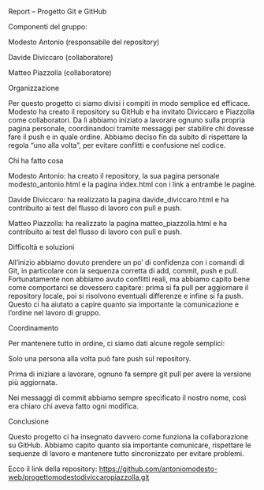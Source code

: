 Report – Progetto Git e GitHub

Componenti del gruppo:

Modesto Antonio (responsabile del repository)

Davide Diviccaro (collaboratore)

Matteo Piazzolla (collaboratore)

Organizzazione

Per questo progetto ci siamo divisi i compiti in modo semplice ed efficace.
Modesto ha creato il repository su GitHub e ha invitato Diviccaro e Piazzolla come collaboratori. Da lì abbiamo iniziato a lavorare ognuno sulla propria pagina personale, coordinandoci tramite messaggi per stabilire chi dovesse fare il push e in quale ordine. Abbiamo deciso fin da subito di rispettare la regola “uno alla volta”, per evitare conflitti e confusione nel codice.

Chi ha fatto cosa

Modesto Antonio: ha creato il repository, la sua pagina personale modesto_antonio.html e la pagina index.html con i link a entrambe le pagine.

Davide Diviccaro: ha realizzato la pagina davide_diviccaro.html e ha contribuito ai test del flusso di lavoro con pull e push.

Matteo Piazzolla: ha realizzato la pagina matteo_piazzolla.html e ha contribuito ai test del flusso di lavoro con pull e push.

Difficoltà e soluzioni

All’inizio abbiamo dovuto prendere un po’ di confidenza con i comandi di Git, in particolare con la sequenza corretta di add, commit, push e pull. Fortunatamente non abbiamo avuto conflitti reali, ma abbiamo capito bene come comportarci se dovessero capitare: prima si fa pull per aggiornare il repository locale, poi si risolvono eventuali differenze e infine si fa push.
Questo ci ha aiutato a capire quanto sia importante la comunicazione e l’ordine nel lavoro di gruppo.

Coordinamento

Per mantenere tutto in ordine, ci siamo dati alcune regole semplici:

Solo una persona alla volta può fare push sul repository.

Prima di iniziare a lavorare, ognuno fa sempre git pull per avere la versione più aggiornata.

Nei messaggi di commit abbiamo sempre specificato il nostro nome, così era chiaro chi aveva fatto ogni modifica.

Conclusione

Questo progetto ci ha insegnato davvero come funziona la collaborazione su GitHub. Abbiamo capito quanto sia importante comunicare, rispettare le sequenze di lavoro e mantenere tutto sincronizzato per evitare problemi.

Ecco il link della repository: https://github.com/antoniomodesto-web/progettomodestodiviccaropiazzolla.git